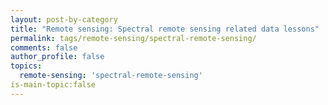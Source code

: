 ```yaml
---
layout: post-by-category
title: "Remote sensing: Spectral remote sensing related data lessons"
permalink: tags/remote-sensing/spectral-remote-sensing/
comments: false
author_profile: false
topics:
  remote-sensing: 'spectral-remote-sensing'
is-main-topic:false
---
```

